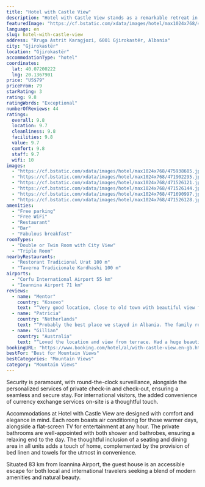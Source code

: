 ```yaml
---
title: "Hotel with Castle View"
description: "Hotel with Castle View stands as a remarkable retreat in Gjirokastër, offering breathtaking mountain vistas and a mere 45 km journey from the serene Zaravina Lake."
featuredImage: "https://cf.bstatic.com/xdata/images/hotel/max1024x768/475938685.jpg?k=e0dfad9dd492a00832158a08aa0413c70ad89ae60b8c13ab4d0e757159d6c0be&o=&hp=1"
language: en
slug: hotel-with-castle-view
address: "Rruga Astrit Karagjozi, 6001 Gjirokastër, Albania"
city: "Gjirokastër"
location: "Gjirokastër"
accommodationType: "hotel"
coordinates:
  lat: 40.07200222
  lng: 20.1367901
price: "US$79"
priceFrom: 79
starRating: 3
rating: 9.8
ratingWords: "Exceptional"
numberOfReviews: 44
ratings:
  overall: 9.8
  location: 9.7
  cleanliness: 9.8
  facilities: 9.8
  value: 9.7
  comfort: 9.8
  staff: 9.7
  wifi: 10
images:
  - "https://cf.bstatic.com/xdata/images/hotel/max1024x768/475938685.jpg?k=e0dfad9dd492a00832158a08aa0413c70ad89ae60b8c13ab4d0e757159d6c0be&o=&hp=1"
  - "https://cf.bstatic.com/xdata/images/hotel/max1024x768/471902295.jpg?k=d9c8a00319931918ebd5b0667f8acfe916f0bfcd3db33333a157390dbf8c0587&o=&hp=1"
  - "https://cf.bstatic.com/xdata/images/hotel/max1024x768/471526121.jpg?k=98aa49478fc314b0d942b8442e074a99b5343594264d4094cfa25abb2e437e0f&o=&hp=1"
  - "https://cf.bstatic.com/xdata/images/hotel/max1024x768/471526144.jpg?k=57fa84438797ca48360cbfd5e4206d88a0a4134e68985fdd21a5316b009a972e&o=&hp=1"
  - "https://cf.bstatic.com/xdata/images/hotel/max1024x768/471690997.jpg?k=5fa956997c9ae35a416a3acb5108dca7974542aa4af782cb05c2c74118dced68&o=&hp=1"
  - "https://cf.bstatic.com/xdata/images/hotel/max1024x768/471526128.jpg?k=5fd0f2a4048dd00b1d288e6bd19c9e91312725f01f7a5472999241af71c4ff1a&o=&hp=1"
amenities:
  - "Free parking"
  - "Free WiFi"
  - "Restaurant"
  - "Bar"
  - "Fabulous breakfast"
roomTypes:
  - "Double or Twin Room with City View"
  - "Triple Room"
nearbyRestaurants:
  - "Restorant Tradicional Urat 100 m"
  - "Taverna Tradicionale Kardhashi 100 m"
airports:
  - "Corfu International Airport 55 km"
  - "Ioannina Airport 71 km"
reviews:
  - name: "Mentor"
    country: "Kosovo"
    text: "“Very good location, close to old town with beautiful view from terrace. Huge traditonal room and modern bathroom. Clean, quiet and renovated room. Very good breakfast. Lovely staff.”"
  - name: "Patricia"
    country: "Netherlands"
    text: "“Probably the best place we stayed in Albania. The family room was very spacious and very comfortable. The owners of the hotel were extremely friendly with us and with our small daughter. The hotel is a bit difficult to find, but the owner was very...”"
  - name: "Gillian"
    country: "Australia"
    text: "“Loved the location and view from terrace. Had a huge beautiful room . The staff were so lovely and helped with parking the car. Offered lovely complementary snacks while we had afternoon drinks on the terrace. Staff couldn’t have been friendlier ,...”"
bookingURL: "https://www.booking.com/hotel/al/with-castle-view.en-gb.html?aid=8035640"
bestFor: "Best for Mountain Views"
bestCategories: "Mountain Views"
category: "Mountain Views"
---
```


Security is paramount, with round-the-clock surveillance, alongside the personalized services of private check-in and check-out, ensuring a seamless and secure stay. For international visitors, the added convenience of currency exchange services on-site is a thoughtful touch.

Accommodations at Hotel with Castle View are designed with comfort and elegance in mind. Each room boasts air conditioning for those warmer days, alongside a flat-screen TV for entertainment at any hour. The private bathrooms are well-appointed with both shower and bathrobes, ensuring a relaxing end to the day. The thoughtful inclusion of a seating and dining area in all units adds a touch of home, complemented by the provision of bed linen and towels for the utmost in convenience.

Situated 83 km from Ioannina Airport, the guest house is an accessible escape for both local and international travelers seeking a blend of modern amenities and natural beauty.